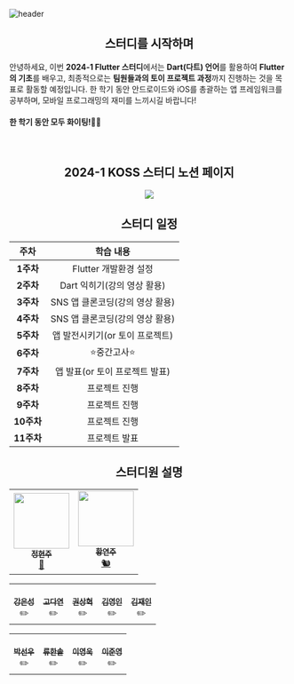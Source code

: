 ![header](https://capsule-render.vercel.app/api?type=venom&color=a6c0fe&height=300&section=header&text=2024-1%20KOSS_Flutter_Study&fontSize=65&fontColor=000000&stroke=a18cd1)

<div align=center>

## 스터디를 시작하며
</div>

안녕하세요, 이번 <b>2024-1 Flutter 스터디</b>에서는
<b>Dart(다트) 언어</b>를 활용하여 <b>Flutter의 기초</b>를 배우고, 최종적으로는 <b>팀원들과의 토이 프로젝트 과정</b>까지 진행하는 것을 목표로 활동할 예정입니다.
한 학기 동안 안드로이드와 iOS를 총괄하는 앱 프레임워크를 공부하며, 모바일 프로그래밍의 재미를 느끼시길 바랍니다!<br>
#### 한 학기 동안 모두 화이팅!💫🌟
</br>

<div align=center>

## 2024-1 KOSS 스터디 노션 페이지

<a href="https://kmukoss.notion.site/2024-1-c6c0198b1d1c4adfb5e855c0d3c7a820?pvs=4">
<img src="https://img.shields.io/badge/Notion-3178C6?style=flat&logo=Notion&logoColor=white"/>
</a>

## 스터디 일정

|주차|학습 내용|
|:---:|:---:|
|**1주차**|Flutter 개발환경 설정|
|**2주차**|Dart 익히기(강의 영상 활용)|
|**3주차**|SNS 앱 클론코딩(강의 영상 활용)|
|**4주차**|SNS 앱 클론코딩(강의 영상 활용)|
|**5주차**|앱 발전시키기(or 토이 프로젝트)|
|**6주차**|⭐중간고사⭐|
|**7주차**|앱 발표(or 토이 프로젝트 발표)|
|**8주차**|프로젝트 진행|
|**9주차**|프로젝트 진행|
|**10주차**|프로젝트 진행|
|**11주차**|프로젝트 발표|


## 스터디원 설명
<table>
  <td align="center"><a href="https://github.com/jhj04"><img src="https://github.com/jhj04/2023-2_study_flutting_masters/assets/129846546/6cf35f49-de0f-45ca-af1d-ee48256f4771" width="100px;" alt=""/><br /><sub><b>정현주</b></sub></a><br /><a href="https://github.com/jhj04" title="Code">🌉</a></td>
  <td align="center"><a href="https://github.com/jooya38"><img src="https://github.com/jhj04/2023-2_study_flutting_masters/assets/129846546/83f31e01-77ad-42fc-bb4d-eadf7730a053" width="100px;" alt=""/><br /><sub><b>황연주</b></sub></a><br /><a href="https://github.com/jooya38" title="Code">🐿️</a></td>
</table>
<table>
  <td align="center"><a href="https://github.com/klaqwe1"><br /><sub><b>강은성</b></sub></a><br />✏️</a></td>
    <td align="center"><a href="https://github.com/Kokodaks"><br /><sub><b>고다연</b></sub></a><br />✏️</a></td>
      <td align="center"><a href="https://github.com/SanyoEntertain"><br /><sub><b>권상혁</b></sub></a><br />✏️</a></td>
        <td align="center"><a href="https://github.com/youngin05"><br /><sub><b>김영인</b></sub></a><br />✏️</a></td>
        <td align="center"><a href="https://github.com/1004jaein"><br /><sub><b>김재인</b></sub></a><br />✏️</a></td>
</table>
<table>
          <td align="center"><a href="https://github.com/shark820"><br /><sub><b>박선우</b></sub></a><br />✏️</a></td>
          <td align="center"><a href="https://github.com/105464"><br /><sub><b>류한솔</b></sub></a><br />✏️</a></td>
          <td align="center"><a href="https://github.com/Poiurity"><br /><sub><b>이영욱</b></sub></a><br />✏️</a></td>
          <td align="center"><a href="https://github.com/leejun00416"><br /><sub><b>이준영</b></sub></a><br />✏️</a></td>
</table>
</div>
